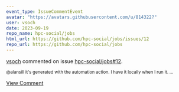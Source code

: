 ```yaml
---
event_type: IssueCommentEvent
avatar: "https://avatars.githubusercontent.com/u/814322?"
user: vsoch
date: 2023-09-19
repo_name: hpc-social/jobs
html_url: https://github.com/hpc-social/jobs/issues/12
repo_url: https://github.com/hpc-social/jobs
---
```


<a href='https://github.com/vsoch' target='_blank'>vsoch</a> commented on issue <a href='https://github.com/hpc-social/jobs/issues/12' target='_blank'>hpc-social/jobs#12</a>.

<small>@alansill it's generated with the automation action. I have it locally when I run it....</small>

<a href='https://github.com/hpc-social/jobs/issues/12' target='_blank'>View Comment</a>